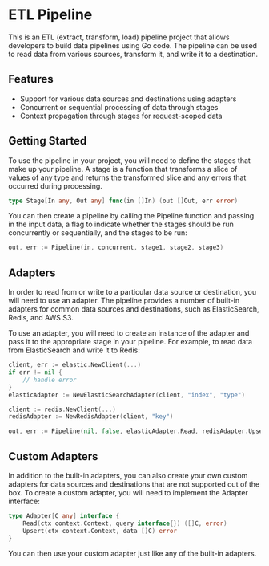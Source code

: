 # ETL Pipeline

This is an ETL (extract, transform, load) pipeline project that allows developers to build data pipelines using Go code. The pipeline can be used to read data from various sources, transform it, and write it to a destination.

## Features

- Support for various data sources and destinations using adapters
- Concurrent or sequential processing of data through stages
- Context propagation through stages for request-scoped data

## Getting Started

To use the pipeline in your project, you will need to define the stages that make up your pipeline. A stage is a function that transforms a slice of values of any type and returns the transformed slice and any errors that occurred during processing.

```go
type Stage[In any, Out any] func(in []In) (out []Out, err error)
```

You can then create a pipeline by calling the Pipeline function and passing in the input data, a flag to indicate whether the stages should be run concurrently or sequentially, and the stages to be run:

```go
out, err := Pipeline(in, concurrent, stage1, stage2, stage3)
```

## Adapters

In order to read from or write to a particular data source or destination, you will need to use an adapter. The pipeline provides a number of built-in adapters for common data sources and destinations, such as ElasticSearch, Redis, and AWS S3.

To use an adapter, you will need to create an instance of the adapter and pass it to the appropriate stage in your pipeline. For example, to read data from ElasticSearch and write it to Redis:

```go
client, err := elastic.NewClient(...)
if err != nil {
	// handle error
}
elasticAdapter := NewElasticSearchAdapter(client, "index", "type")

client := redis.NewClient(...)
redisAdapter := NewRedisAdapter(client, "key")

out, err := Pipeline(nil, false, elasticAdapter.Read, redisAdapter.Upsert)
```

## Custom Adapters

In addition to the built-in adapters, you can also create your own custom adapters for data sources and destinations that are not supported out of the box. To create a custom adapter, you will need to implement the Adapter interface:

```go
type Adapter[C any] interface {
	Read(ctx context.Context, query interface{}) ([]C, error)
	Upsert(ctx context.Context, data []C) error
}
```

You can then use your custom adapter just like any of the built-in adapters.
